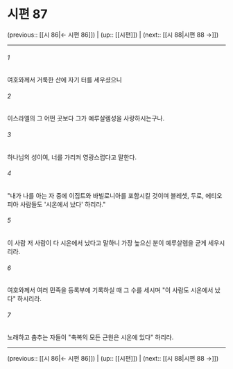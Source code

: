 # 시편 87

(previous:: [[시 86|← 시편 86]]) | (up:: [[시편]]) | (next:: [[시 88|시편 88 →]])

***




###### 1 

여호와께서 거룩한 산에 자기 터를 세우셨으니 



###### 2 

이스라엘의 그 어떤 곳보다 그가 예루살렘성을 사랑하시는구나. 



###### 3 

하나님의 성이여, 너를 가리켜 영광스럽다고 말한다. 



###### 4 

"내가 나를 아는 자 중에 이집트와 바빌로니아를 포함시킬 것이며 블레셋, 두로, 에티오피아 사람들도 '시온에서 났다' 하리라." 



###### 5 

이 사람 저 사람이 다 시온에서 났다고 말하니 가장 높으신 분이 예루살렘을 굳게 세우시리라. 



###### 6 

여호와께서 여러 민족을 등록부에 기록하실 때 그 수를 세시며 "이 사람도 시온에서 났다" 하시리라. 



###### 7 

노래하고 춤추는 자들이 "축복의 모든 근원은 시온에 있다" 하리라.

***

(previous:: [[시 86|← 시편 86]]) | (up:: [[시편]]) | (next:: [[시 88|시편 88 →]])
